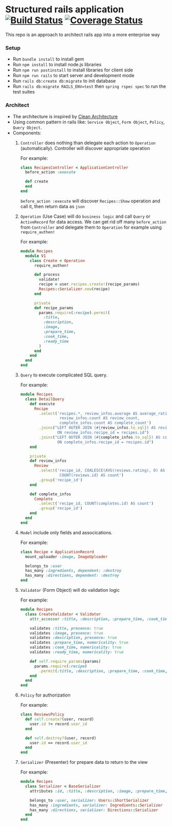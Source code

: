 # Structured rails application [![Build Status](https://travis-ci.org/nongdenchet/structured_rails_app.svg?branch=master)](https://travis-ci.org/nongdenchet/structured_rails_app) [![Coverage Status](https://coveralls.io/repos/github/nongdenchet/structured_rails_app/badge.svg?branch=master)](https://coveralls.io/github/nongdenchet/structured_rails_app?branch=master)
This repo is an approach to architect rails app into a more enterprise way

### Setup
- Run `bundle install` to install gem
- Run `npm install` to install node.js libraries
- Run `npm run postinstall` to install libraries for client side
- Run `npm run rails` to start server and development mode
- Run `rails db:create db:migrate` to init database
- Run `rails db:migrate RAILS_ENV=test` then `spring rspec spec` to run the test suites

### Architect
- The architecture is inspired by [Clean Architecture](https://8thlight.com/blog/uncle-bob/2012/08/13/the-clean-architecture.html)
- Using common pattern in rails like: `Service Object`, `Form Object`, `Policy`, `Query Object`.
- Components:
    1. `Controller` does nothing than delegate each action to `Operation` (automatically). Controller will discover appropriate operation
        
        For example:
        ```ruby
        class RecipesController < ApplicationController
          before_action :execute  
        
          def create
          end
        end
        ```
        `before_action :execute` will discover `Recipes::Show` operation and call it, then return data as `json`
    2. `Operation` (Use Case) will do `business logic` and call `Query` or `ActiveRecord` for data access. We can get rid off many `before_action` from `Controller` and delegate them to `Operation` for example using `require_authen!`
    
        For example:
        ```ruby
        module Recipes
          module V1
            class Create < Operation
              require_authen!
        
              def process
                validate!
                recipe = user.recipes.create!(recipe_params)
                Recipes::Serializer.new(recipe)
              end
        
              private
              def recipe_params
                params.require(:recipe).permit(
                  :title,
                  :description,
                  :image,
                  :prepare_time,
                  :cook_time,
                  :ready_time
                )
              end
            end
          end
        end
        ```
    3. `Query` to execute complicated SQL query.
    
        For example:
        ```ruby
        module Recipes
          class DetailQuery
            def execute
              Recipe
                .select('recipes.*, review_infos.average AS average_rating,
                         review_infos.count AS review_count,
                         complete_infos.count AS complete_count')
                .joins("LEFT OUTER JOIN (#{review_infos.to_sql}) AS review_infos
                        ON review_infos.recipe_id = recipes.id")
                .joins("LEFT OUTER JOIN (#{complete_infos.to_sql}) AS complete_infos
                        ON complete_infos.recipe_id = recipes.id")
            end
        
            private
            def review_infos
              Review
                .select('recipe_id, COALESCE(AVG(reviews.rating), 0) AS average,
                         COUNT(reviews.id) AS count')
                .group('recipe_id')
            end
        
            def complete_infos
              Complete
                .select('recipe_id, COUNT(completes.id) AS count')
                .group('recipe_id')
            end
          end
        end
        ```
    4. `Model` include only fields and assocications.
        
        For example:
        ```ruby
        class Recipe < ApplicationRecord
          mount_uploader :image, ImageUploader
        
          belongs_to :user
          has_many :ingredients, dependent: :destroy
          has_many :directions, dependent: :destroy
        end
        ```
    5. `Validator` (Form Object) will do validation logic
        
        For example:
        ```ruby
        module Recipes
          class CreateValidator < Validator
            attr_accessor :title, :description, :prepare_time, :cook_time, :ready_time, :image
        
            validates :title, presence: true
            validates :image, presence: true
            validates :description, presence: true
            validates :prepare_time, numericality: true
            validates :cook_time, numericality: true
            validates :ready_time, numericality: true
        
            def self.require_params(params)
              params.require(:recipe)
                .permit(:title, :description, :prepare_time, :cook_time, :ready_time, :image)
            end
          end
        end
        ```
    6. `Policy` for authorization
        
        For example:
        ```ruby
        class ReviewsPolicy
          def self.create?(user, record)
            user.id != record.user_id
          end
        
          def self.destroy?(user, record)
            user.id == record.user_id
          end
        end
        ```
    7. `Serializer` (Presenter) for prepare data to return to the view
        
        For example:
        ```ruby
        module Recipes
          class Serializer < BaseSerializer
            attributes :id, :title, :description, :image, :prepare_time, :cook_time, :ready_time
        
            belongs_to :user, serializer: Users::ShortSerializer
            has_many :ingredients, serializer: Ingredients::Serializer
            has_many :directions, serializer: Directions::Serializer
          end
        end
        ```
